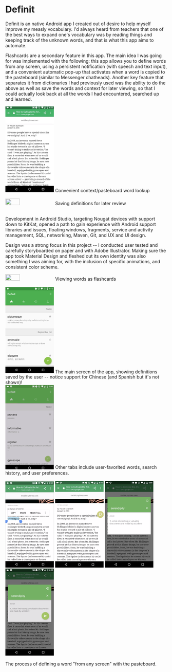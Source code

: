 # Definit

Definit is an native Android app I created out of desire to help myself improve my measly vocabulary. I'd always heard from teachers that one of the best ways to expand one's vocabulary was by reading things and keeping track of the unknown words, and that is what this app aims to automate.

Flashcards are a secondary feature in this app. The main idea I was going for was implemented with the following:
this app allows you to define words from any screen, using a persistent notification (with speech and text input), and a convenient automatic pop-up that activates when a word is copied to the pasteboard (similar to Messenger chatheads). 
Another key feature that separates it from dictionaries I had previously used was the ability to do the above as well as save the words and context for later viewing, so that I could actually look back at all the words I had encountered, searched up and learned.

<img src="imgs/gif/context1.gif" height="30%" width="30%">
Convenient context/pasteboard word lookup<br/><br/>

<img src="imgs/gif/save.gif" height="30%" width="30%">
Saving definitions for later review<br/><br/>

Development in Android Studio, targeting Nougat devices with support down to KitKat, opened a path to gain experience with Android support libraries and issues, floating windows, fragments, service and activity management, SQL, networking, Maven, Git, and UX and UI design. 

Design was a strong focus in this project -- I conducted user tested and carefully storyboarded on paper and with Adobe Illustrator. Making sure the app took Material Design and fleshed out its own identity was also something I was aiming for, with the inclusion of specific animations, and consistent color scheme.

<img src="imgs/gif/seren.gif" height="30%" width="30%">
Viewing words as flashcards
<br/><br/>

<img src="imgs/main.png" height="30%" width="30%">
The main screen of the app, showing definitions saved by the user -- notice support for Chinese (and Spanish but it's not shown)!<br/>

<img src="imgs/gif/favorite.gif" height="30%" width="30%">
Other tabs include user-favorited words, search history, and user preferences.<br/><br/>
<img src="imgs/c1.png" height="30%" width="30%">
<img src="imgs/c2.png" height="30%" width="30%">
<img src="imgs/c3.png" height="30%" width="30%">
<img src="imgs/c4.png" height="30%" width="30%">

The process of defining a word "from any screen" with the pasteboard.
